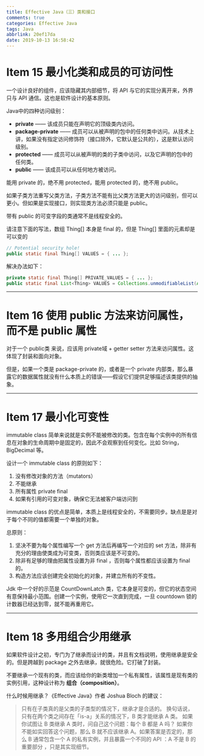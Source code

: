```yaml
---
title: Effective Java（三）类和接口
comments: true
categories: Effective Java
tags: Java
abbrlink: 20ef17da
date: 2019-10-13 16:58:42
---
```


# Item 15 最小化类和成员的可访问性

一个设计良好的组件，应该隐藏其内部细节，将 API 与它的实现分离开来，外界只与 API 通信。这也是软件设计的基本原则。

Java中的四种访问级别：
- **private** —— 该成员只能在声明它的顶级类内访问。
- **package-private** —— 成员可以从被声明的包中的任何类中访问。从技术上讲，如果没有指定访问修饰符（接口除外，它默认是公共的），这是默认访问级别。
- **protected** —— 成员可以从被声明的类的子类中访问，以及它声明的包中的任何类。
- **public** —— 该成员可以从任何地方被访问。

能用 private 的，绝不用 protected，能用 protected 的，绝不用 public。

如果子类方法重写父类方法，子类方法不能有比父类方法更大的访问级别，但可以更小。但如果是实现接口，则实现类方法必须只能是 public。

带有 public 的可变字段的类通常不是线程安全的。

请注意下面的写法，数组 Thing[] 本身是 final 的，但是 Thing[] 里面的元素却是可以变的

```java
// Potential security hole!
public static final Thing[] VALUES = { ... };
```

解决办法如下：

```java
private static final Thing[] PRIVATE_VALUES = { ... };
public static final List<Thing> VALUES = Collections.unmodifiableList(Arrays.asList(PRIVATE_VALUES));
```

---

# Item 16 使用 public 方法来访问属性，而不是 public 属性

对于一个 public类 来说，应该用 private域 + getter setter 方法来访问属性。这体现了封装和面向对象。

但是，如果一个类是 package-private 的，或者是一个 private 内部类，那么暴露它的数据属性就没有什么本质上的错误——假设它们提供足够描述该类提供的抽象。

---

# Item 17 最小化可变性

immutable class 简单来说就是实例不能被修改的类。包含在每个实例中的所有信息在对象的生命周期中是固定的，因此不会观察到任何变化。比如 String，BigDecimal 等。

设计一个 immutable class 的原则如下：

1. 没有修改对象的方法（mutators）
2. 不能继承
3. 所有属性 private final
4. 如果有引用的可变对象，确保它无法被客户端访问到

immutable class 的优点是简单，本质上是线程安全的，不需要同步。缺点是是对于每个不同的值都需要一个单独的对象。

总原则：

1. 坚决不要为每个属性编写一个 get 方法后再编写一个对应的 set 方法，除非有充分的理由使类成为可变类，否则类应该是不可变的。
2. 除非有足够的理由把属性设置为非 final ，否则每个属性都应该设置为 final 的。
3. 构造方法应该创建完全初始化的对象，并建立所有的不变性。

Jdk 中一个好的示范是 CountDownLatch 类，它本身是可变的，但它的状态空间有意保持最小范围。创建一个实例，使用它一次直到完成，一旦 countdown 锁的计数器已经达到零，就不能再重用它。

---

# Item 18 多用组合少用继承

如果软件设计之初，专门为了继承而设计的类，并且有文档说明，使用继承是安全的。但是跨越到 package 之外去继承，就很危险。它打破了封装。

不要继承一个现有的类，而应该给你的新类增加一个私有属性，该属性是现有类的实例引用，这种设计称为 **组合（composition）**。  

什么时候用继承？《Effective Java》作者 Joshua Bloch 的建议：

> 只有在子类真的是父类的子类型的情况下，继承才是合适的。 换句话说，只有在两个类之间存在「is-a」关系的情况下，B 类才能继承 A 类。 如果你试图让 B 类继承 A 类时，问自己这个问题：每个 B 都是 A 吗？ 如果你不能如实回答这个问题，那么 B 就不应该继承 A。如果答案是否定的，那么 B 通常包含一个 A 的私有实例，并且暴露一个不同的 API ：A 不是 B 的重要部分 ，只是其实现细节。

